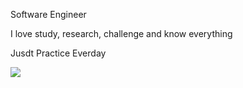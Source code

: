 Software Engineer

I love study, research, challenge and know everything

Jusdt Practice Everday

<a href="mailto:dharana7723@gmail.com"><img src="https://img.shields.io/badge/Gmail-d14836?style=flat-square&logo=Gmail&logoColor=white&link=mailto:dharana7723@gmail.com"></a>
<br><br>

<br><br>
